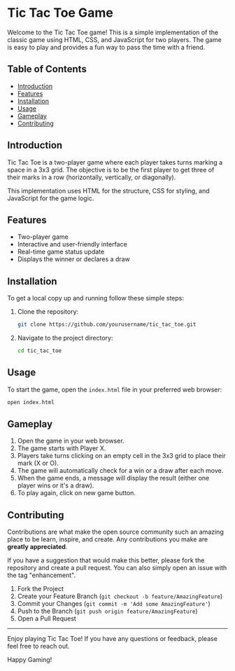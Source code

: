 # Tic Tac Toe Game

Welcome to the Tic Tac Toe game! This is a simple implementation of the classic game using HTML, CSS, and JavaScript for two players. The game is easy to play and provides a fun way to pass the time with a friend.

## Table of Contents
- [Introduction](#introduction)
- [Features](#features)
- [Installation](#installation)
- [Usage](#usage)
- [Gameplay](#gameplay)
- [Contributing](#contributing)

## Introduction

Tic Tac Toe is a two-player game where each player takes turns marking a space in a 3x3 grid. The objective is to be the first player to get three of their marks in a row (horizontally, vertically, or diagonally).

This implementation uses HTML for the structure, CSS for styling, and JavaScript for the game logic.

## Features

- Two-player game
- Interactive and user-friendly interface
- Real-time game status update
- Displays the winner or declares a draw

## Installation

To get a local copy up and running follow these simple steps:

1. Clone the repository:
   ```sh
   git clone https://github.com/yourusername/tic_tac_toe.git
   ```
2. Navigate to the project directory:
   ```sh
   cd tic_tac_toe
   ```
   
## Usage

To start the game, open the `index.html` file in your preferred web browser:

```sh
open index.html
```

## Gameplay

1. Open the game in your web browser.
2. The game starts with Player X.
3. Players take turns clicking on an empty cell in the 3x3 grid to place their mark (X or O).
4. The game will automatically check for a win or a draw after each move.
5. When the game ends, a message will display the result (either one player wins or it's a draw).
6. To play again, click on new game button.

## Contributing

Contributions are what make the open source community such an amazing place to be learn, inspire, and create. Any contributions you make are **greatly appreciated**.

If you have a suggestion that would make this better, please fork the repository and create a pull request. You can also simply open an issue with the tag "enhancement".

1. Fork the Project
2. Create your Feature Branch (`git checkout -b feature/AmazingFeature`)
3. Commit your Changes (`git commit -m 'Add some AmazingFeature'`)
4. Push to the Branch (`git push origin feature/AmazingFeature`)
5. Open a Pull Request

---

Enjoy playing Tic Tac Toe! If you have any questions or feedback, please feel free to reach out.

Happy Gaming!
